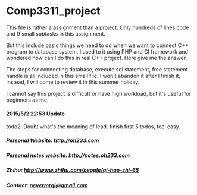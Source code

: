 # Comp3311_project
This file is rather a assignment than a project. Only hundreds of lines code and 9 small subtasks in this assignment.

But this include basic things we need to do when we want to connect C++ program to database system. I used to it using PHP and CI framework and wondered how can I do this in real C++ project. Here give me the answer.

The steps for connecting database, execute sql statement, free statement handle is all included in this small file. I won't abandon it after I finish it, instead, I will come to review it in this summer holiday.

I cannot say this project is difficult or have high workload, but it's useful for beginners as me.

#### 2015/5/2 22:53 Update ####
todo2: Doubt what's the meaning of lead.
finish first 5 todos, feel easy.


##### Personal Website: http://oh233.com
##### Personal notes website: http://notes.oh233.com
##### Zhihu: http://www.zhihu.com/people/qi-hao-zhi-65
##### Contact: nevermrqi@gmail.com
